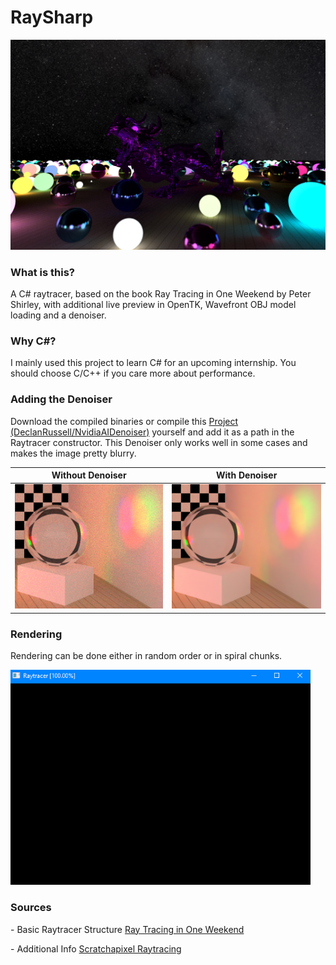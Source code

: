 # RaySharp

![Dragon at night](Pictures/dragon_800_samples.png)

### What is this?

A C# raytracer, based on the book Ray Tracing in One Weekend by Peter Shirley, with additional live preview in OpenTK, Wavefront OBJ model loading and a denoiser.

### Why C#?

I mainly used this project to learn C# for an upcoming internship. You should choose C/C++ if you care more about performance.

### Adding the Denoiser

Download the compiled binaries or compile this [Project (DeclanRussell/NvidiaAIDenoiser)](https://github.com/DeclanRussell/NvidiaAIDenoiser) yourself and add it as a path in the Raytracer constructor.
This Denoiser only works well in some cases and makes the image pretty blurry.

|                                                            Without Denoiser                                                            |                                                            With Denoiser                                                            |
| :------------------------------------------------------------------------------------------------------------------------------------: | :---------------------------------------------------------------------------------------------------------------------------------: |
| ![](Pictures/Denoise_Example/without.png) | ![](Pictures/Denoise_Example/with.png) |

### Rendering
Rendering can be done either in random order or in spiral chunks.

<img src="Pictures/Rendering/spiral%20rendering.gif" width="480"/>

### Sources

\- Basic Raytracer Structure [Ray Tracing in One Weekend](https://raytracing.github.io/books/RayTracingInOneWeekend.html)

\- Additional Info [Scratchapixel Raytracing](https://www.scratchapixel.com/lessons/3d-basic-rendering/introduction-to-ray-tracing)
